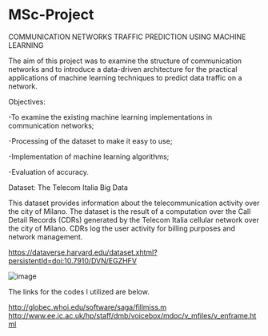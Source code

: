 # MSc-Project
COMMUNICATION NETWORKS TRAFFIC PREDICTION USING MACHINE LEARNING

The aim of this project was to examine the structure of communication networks and to introduce a data-driven architecture for the practical applications of machine learning techniques to predict data traffic on a network. 

Objectives:

-To examine the existing machine learning implementations in communication networks;

-Processing of the dataset to make it easy to use; 

-Implementation of machine learning algorithms;

-Evaluation of accuracy.


Dataset:  The Telecom Italia Big Data

This dataset provides information about the telecommunication activity over the city of Milano. The dataset is the result of a computation over the Call Detail Records (CDRs) generated by the Telecom Italia cellular network over the city of Milano. CDRs log the user activity for billing purposes and network management.

https://dataverse.harvard.edu/dataset.xhtml?persistentId=doi:10.7910/DVN/EGZHFV

![image](https://user-images.githubusercontent.com/81113868/121950182-fa4ffd00-cd61-11eb-8bbe-8c0d79b27d14.png)


The links for the codes I utilized are below.

http://globec.whoi.edu/software/saga/fillmiss.m
http://www.ee.ic.ac.uk/hp/staff/dmb/voicebox/mdoc/v_mfiles/v_enframe.html


